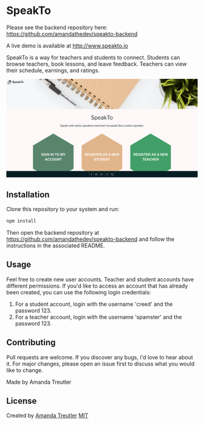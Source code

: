 # SpeakTo

Please see the backend repository here: https://github.com/amandathedev/speakto-backend

A live demo is available at http://www.speakto.io

SpeakTo is a way for teachers and students to connect. Students can browse teachers, book lessons, and leave feedback. Teachers can view their schedule, earnings, and ratings.

![Demo Image](speakto.png)

## Installation

Clone this repository to your system and run:

```bash
npm install
```

Then open the backend repository at https://github.com/amandathedev/speakto-backend and follow the instructions in the associated README.

## Usage

Feel free to create new user accounts. Teacher and student accounts have different permissions. If you'd like to access an account that has already been created, you can use the following login credentials:

1. For a student account, login with the username 'creed' and the password 123.
2. For a teacher account, login with the username 'spamster' and the password 123.

## Contributing

Pull requests are welcome. If you discover any bugs, I'd love to hear about it. For major changes, please open an issue first to discuss what you would like to change.

Made by Amanda Treutler

## License

Created by [Amanda Treutler](http://www.amandatreutler.com)
[MIT](https://choosealicense.com/licenses/mit/)
